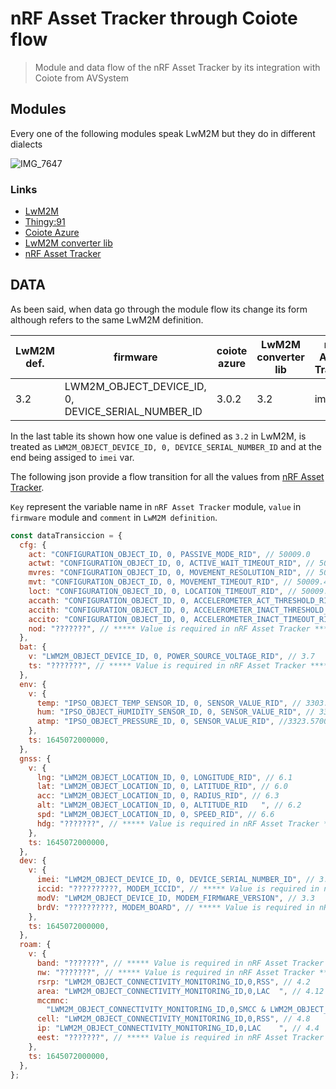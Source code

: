 # nRF Asset Tracker through Coiote flow

> Module and data flow of the nRF Asset Tracker by its integration with Coiote from AVSystem

## Modules

Every one of the following modules speak LwM2M but they do in different dialects

![IMG_7647](https://user-images.githubusercontent.com/8351865/219425836-2cc4e559-277a-4578-b148-0e164b27996d.jpg)

### Links

- [LwM2M](https://github.com/OpenMobileAlliance/lwm2m-registry)
- [Thingy:91](https://github.com/NordicSemiconductor/asset-tracker-cloud-firmware-azure)
- [Coiote Azure](https://iotdevzone.avsystem.com/docs/Demo_Projects/Tracking_tutorial/)
- [LwM2M converter lib](https://github.com/MLopezJ/asset-tracker-cloud-coiote-azure-converter-js)
- [nRF Asset Tracker](https://github.com/NordicSemiconductor/asset-tracker-cloud-docs/blob/saga/docs/cloud-protocol/state.reported.schema.json)

## DATA

As been said, when data go through the module flow its change its form although refers to the same LwM2M definition.

| LwM2M def. | firmware                                           | coiote azure | LwM2M converter lib | nRF Asset Tracker |
| ---------- | -------------------------------------------------- | ------------ | ------------------- | ----------------- |
| 3.2        | LWM2M_OBJECT_DEVICE_ID, 0, DEVICE_SERIAL_NUMBER_ID | 3.0.2        | 3.2                 | imei              |

In the last table its shown how one value is defined as `3.2` in LwM2M, is treated as `LWM2M_OBJECT_DEVICE_ID, 0, DEVICE_SERIAL_NUMBER_ID` and at the end being assiged to `imei` var.

The following json provide a flow transition for all the values from [nRF Asset Tracker](https://github.com/NordicSemiconductor/asset-tracker-cloud-docs/blob/saga/docs/cloud-protocol/state.reported.schema.json). 

`Key` represent the variable name in `nRF Asset Tracker` module, `value` in `firmware` module and `comment` in `LwM2M definition`.

```javascript
const dataTransiccion = {
  cfg: {
    act: "CONFIGURATION_OBJECT_ID, 0, PASSIVE_MODE_RID", // 50009.0
    actwt: "CONFIGURATION_OBJECT_ID, 0, ACTIVE_WAIT_TIMEOUT_RID", // 50009.2
    mvres: "CONFIGURATION_OBJECT_ID, 0, MOVEMENT_RESOLUTION_RID", // 50009.3
    mvt: "CONFIGURATION_OBJECT_ID, 0, MOVEMENT_TIMEOUT_RID", // 50009.4
    loct: "CONFIGURATION_OBJECT_ID, 0, LOCATION_TIMEOUT_RID", // 50009.1
    accath: "CONFIGURATION_OBJECT_ID, 0, ACCELEROMETER_ACT_THRESHOLD_RID", // "50009.5"
    accith: "CONFIGURATION_OBJECT_ID, 0, ACCELEROMETER_INACT_THRESHOLD_RID", // 50009.8
    accito: "CONFIGURATION_OBJECT_ID, 0, ACCELEROMETER_INACT_TIMEOUT_RID", // 50009.9
    nod: "???????", // ***** Value is required in nRF Asset Tracker *****
  },
  bat: {
    v: "LWM2M_OBJECT_DEVICE_ID, 0, POWER_SOURCE_VOLTAGE_RID", // 3.7
    ts: "???????", // ***** Value is required in nRF Asset Tracker *****
  },
  env: {
    v: {
      temp: "IPSO_OBJECT_TEMP_SENSOR_ID, 0, SENSOR_VALUE_RID", // 3303.5700
      hum: "IPSO_OBJECT_HUMIDITY_SENSOR_ID, 0, SENSOR_VALUE_RID", // 3304.5700
      atmp: "IPSO_OBJECT_PRESSURE_ID, 0, SENSOR_VALUE_RID", //3323.5700
    },
    ts: 1645072000000,
  },
  gnss: {
    v: {
      lng: "LWM2M_OBJECT_LOCATION_ID, 0, LONGITUDE_RID", // 6.1
      lat: "LWM2M_OBJECT_LOCATION_ID, 0, LATITUDE_RID", // 6.0
      acc: "LWM2M_OBJECT_LOCATION_ID, 0, RADIUS_RID", // 6.3
      alt: "LWM2M_OBJECT_LOCATION_ID, 0, ALTITUDE_RID	", // 6.2
      spd: "LWM2M_OBJECT_LOCATION_ID, 0, SPEED_RID", // 6.6
      hdg: "???????", // ***** Value is required in nRF Asset Tracker *****
    },
    ts: 1645072000000,
  },
  dev: {
    v: {
      imei: "LWM2M_OBJECT_DEVICE_ID, 0, DEVICE_SERIAL_NUMBER_ID", // 3.2
      iccid: "??????????, MODEM_ICCID", // ***** Value is required in nRF Asset Tracker *****
      modV: "LWM2M_OBJECT_DEVICE_ID, MODEM_FIRMWARE_VERSION", // 3.3
      brdV: "??????????, MODEM_BOARD", // ***** Value is required in nRF Asset Tracker *****
    },
    ts: 1645072000000,
  },
  roam: {
    v: {
      band: "???????", // ***** Value is required in nRF Asset Tracker *****
      nw: "???????", // ***** Value is required in nRF Asset Tracker *****
      rsrp: "LWM2M_OBJECT_CONNECTIVITY_MONITORING_ID,0,RSS", // 4.2
      area: "LWM2M_OBJECT_CONNECTIVITY_MONITORING_ID,0,LAC	", // 4.12
      mccmnc:
        "LWM2M_OBJECT_CONNECTIVITY_MONITORING_ID,0,SMCC & LWM2M_OBJECT_CONNECTIVITY_MONITORING_ID,0,SMNC", //4.10 & 4.9
      cell: "LWM2M_OBJECT_CONNECTIVITY_MONITORING_ID,0,RSS", // 4.8
      ip: "LWM2M_OBJECT_CONNECTIVITY_MONITORING_ID,0,LAC	", // 4.4
      eest: "???????", // ***** Value is required in nRF Asset Tracker *****
    },
    ts: 1645072000000,
  },
};
```
